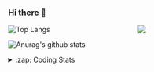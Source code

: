 ### Hi there 👋

<!--
**tao8687/tao8687** is a ✨ _special_ ✨ repository because its `README.md` (this file) appears on your GitHub profile.

Here are some ideas to get you started:

- 🔭 I’m currently working on ...
- 🌱 I’m currently learning ...
- 👯 I’m looking to collaborate on ...
- 🤔 I’m looking for help with ...
- 💬 Ask me about ...
- 📫 How to reach me: ...
- 😄 Pronouns: ...
- ⚡ Fun fact: ...
-->

<img align='right' src="https://media.giphy.com/media/M9gbBd9nbDrOTu1Mqx/giphy.gif" width="240">

  
![Top Langs](https://github-readme-stats.vercel.app/api/top-langs/?username=tao8687&layout=compact&title_color=23238E&text_color=A67D3D)

![Anurag's github stats](https://github-readme-stats.vercel.app/api?username=tao8687&show_icons=true&&text_color=A67D3D&title_color=23238E&show_icons=false&count_private=true&hide=stars)

<details>
  <summary>:zap: Coding Stats</summary>
  <br>
    
<!--START_SECTION:waka-->
![Profile Views](http://img.shields.io/badge/Profile%20Views-0-blue)

**🐱 My GitHub Data** 

> 📦 1.5 MB Used in GitHub's Storage 
 > 
> 🏆 264 Contributions in the Year 2025
 > 
> 🚫 Not Opted to Hire
 > 
> 📜 63 Public Repositories 
 > 
> 🔑 24 Private Repositories 
 > 
**I'm an Early 🐤** 

```text
🌞 Morning                1866 commits        ██████████████████████░░░   89.75 % 
🌆 Daytime                90 commits          █░░░░░░░░░░░░░░░░░░░░░░░░   04.33 % 
🌃 Evening                119 commits         █░░░░░░░░░░░░░░░░░░░░░░░░   05.72 % 
🌙 Night                  4 commits           ░░░░░░░░░░░░░░░░░░░░░░░░░   00.19 % 
```
📅 **I'm Most Productive on Wednesday** 

```text
Monday                   298 commits         ████░░░░░░░░░░░░░░░░░░░░░   14.33 % 
Tuesday                  284 commits         ███░░░░░░░░░░░░░░░░░░░░░░   13.66 % 
Wednesday                355 commits         ████░░░░░░░░░░░░░░░░░░░░░   17.08 % 
Thursday                 279 commits         ███░░░░░░░░░░░░░░░░░░░░░░   13.42 % 
Friday                   295 commits         ████░░░░░░░░░░░░░░░░░░░░░   14.19 % 
Saturday                 289 commits         ███░░░░░░░░░░░░░░░░░░░░░░   13.90 % 
Sunday                   279 commits         ███░░░░░░░░░░░░░░░░░░░░░░   13.42 % 
```


📊 **This Week I Spent My Time On** 

```text
🕑︎ Time Zone: Asia/Shanghai

💬 Programming Languages: 
YAML                     2 hrs 56 mins       █████████░░░░░░░░░░░░░░░░   36.22 % 
C++                      2 hrs 34 mins       ████████░░░░░░░░░░░░░░░░░   31.65 % 
XML                      1 hr 37 mins        █████░░░░░░░░░░░░░░░░░░░░   19.88 % 
Markdown                 28 mins             █░░░░░░░░░░░░░░░░░░░░░░░░   05.78 % 
C                        15 mins             █░░░░░░░░░░░░░░░░░░░░░░░░   03.19 % 

🔥 Editors: 
VS Code                  8 hrs 6 mins        █████████████████████████   99.71 % 
Cursor                   1 min               ░░░░░░░░░░░░░░░░░░░░░░░░░   00.29 % 

🐱‍💻 Projects: 
Creating-2D-laser-slam-fr4 hrs 41 mins       ██████████████░░░░░░░░░░░   57.76 % 
carto                    1 hr 44 mins        █████░░░░░░░░░░░░░░░░░░░░   21.46 % 
slam_karto               53 mins             ███░░░░░░░░░░░░░░░░░░░░░░   10.98 % 
xiaohongshu-mcp          17 mins             █░░░░░░░░░░░░░░░░░░░░░░░░   03.64 % 
slam_toolbox             10 mins             █░░░░░░░░░░░░░░░░░░░░░░░░   02.16 % 

💻 Operating System: 
Linux                    8 hrs 8 mins        █████████████████████████   100.00 % 
```

**I Mostly Code in C++** 

```text
C++                      11 repos            █████████░░░░░░░░░░░░░░░░   34.38 % 
Python                   8 repos             ██████░░░░░░░░░░░░░░░░░░░   25.00 % 
JavaScript               2 repos             ██░░░░░░░░░░░░░░░░░░░░░░░   06.25 % 
Batchfile                1 repo              █░░░░░░░░░░░░░░░░░░░░░░░░   03.12 % 
HTML                     1 repo              █░░░░░░░░░░░░░░░░░░░░░░░░   03.12 % 
```



**Timeline**

![Lines of Code chart](https://raw.githubusercontent.com/tao8687/tao8687/master/assets/bar_graph.png)


 Last Updated on 20/09/2025 01:43:21 UTC
<!--END_SECTION:waka-->
</details>
